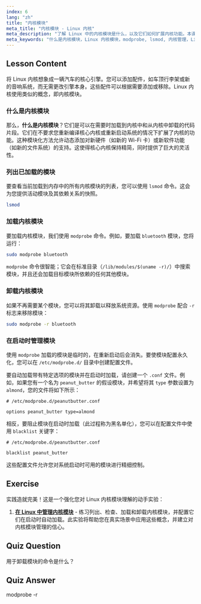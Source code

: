 ```yaml
---
index: 6
lang: "zh"
title: "内核模块"
meta_title: "内核模块 - Linux 内核"
meta_description: "了解 Linux 中的内核模块是什么，以及它们如何扩展内核功能。本课程涵盖使用 lsmod 和 modprobe 按需列出、加载和卸载模块。"
meta_keywords: "什么是内核模块，Linux 内核模块，modprobe, lsmod, 内核管理，Linux 教程，Linux 入门，Linux 指南"
---
```


## Lesson Content

将 Linux 内核想象成一辆汽车的核心引擎。您可以添加配件，如车顶行李架或新的音响系统，而无需更改引擎本身。这些配件可以根据需要添加或移除。Linux 内核使用类似的概念，即内核模块。

### 什么是内核模块

那么，**什么是内核模块**？它们是可以在需要时加载到内核中和从内核中卸载的代码片段。它们在不要求您重新编译核心内核或重新启动系统的情况下扩展了内核的功能。这种模块化方法允许动态添加对新硬件（如新的 Wi-Fi 卡）或新软件功能（如新的文件系统）的支持。这使得核心内核保持精简，同时提供了巨大的灵活性。

### 列出已加载的模块

要查看当前加载到内存中的所有内核模块的列表，您可以使用 `lsmod` 命令。这会为您提供活动模块及其依赖关系的快照。

```bash
lsmod
```

### 加载内核模块

要加载内核模块，我们使用 `modprobe` 命令。例如，要加载 `bluetooth` 模块，您将运行：

```bash
sudo modprobe bluetooth
```

`modprobe` 命令很智能；它会在标准目录（`/lib/modules/$(uname -r)/`）中搜索模块，并且还会加载目标模块所依赖的任何其他模块。

### 卸载内核模块

如果不再需要某个模块，您可以将其卸载以释放系统资源。使用 `modprobe` 配合 `-r` 标志来移除模块：

```bash
sudo modprobe -r bluetooth
```

### 在启动时管理模块

使用 `modprobe` 加载的模块是临时的，在重新启动后会消失。要使模块配置永久化，您可以在 `/etc/modprobe.d/` 目录中创建配置文件。

要自动加载带有特定选项的模块并在启动时加载，请创建一个 `.conf` 文件。例如，如果您有一个名为 `peanut_butter` 的假设模块，并希望将其 `type` 参数设置为 `almond`，您的文件将如下所示：

```plaintext
# /etc/modprobe.d/peanutbutter.conf

options peanut_butter type=almond
```

相反，要阻止模块在启动时加载（此过程称为黑名单化），您可以在配置文件中使用 `blacklist` 关键字：

```plaintext
# /etc/modprobe.d/peanutbutter.conf

blacklist peanut_butter
```

这些配置文件允许您对系统启动时可用的模块进行精细控制。

## Exercise

实践造就完美！这是一个强化您对 Linux 内核模块理解的动手实验：

1. **[在 Linux 中管理内核模块](https://labex.io/zh/labs/comptia-manage-kernel-modules-in-linux-590865)** - 练习列出、检查、加载和卸载内核模块，并配置它们在启动时自动加载。此实验将帮助您在真实场景中应用这些概念，并建立对内核模块管理的信心。

## Quiz Question

用于卸载模块的命令是什么？

## Quiz Answer

modprobe -r
